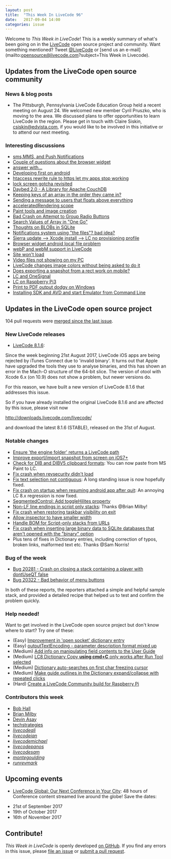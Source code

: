 ```yaml
---
layout: post
title:  "This Week In LiveCode 96"
date:   2017-09-04 14:00
categories: issue
---
```


Welcome to *This Week in LiveCode*!  This is a weekly summary of what's been
going on in the [LiveCode](https://livecode.com/) open source project and
community.  Want something mentioned?  Tweet
[@LiveCode](https://twitter.com/LiveCode) or
[send us an e-mail](mailto:opensource@livecode.com?subject=This Week in Livecode).

## Updates from the LiveCode open source community


### News & blog posts

- The Pittsburgh, Pennsylvania LiveCode Education Group held a recent meeting on August 24. We welcomed new member Cyril Pruszko, 
who is moving to the area. We discussed plans to offer opportunities to learn LiveCode in the region. Please get in touch with 
Claire Siskin, csiskin@edvista.com, if you would like to be involved in this initiative or to attend our next meeting.


### Interesting discussions

- [sms,MMS, and Push Notifications](https://www.mail-archive.com/use-livecode@lists.runrev.com/msg88459.html)
- [Couple of questions about the browser widget](https://www.mail-archive.com/use-livecode@lists.runrev.com/msg88507.html)
- [answer with...](https://www.mail-archive.com/use-livecode@lists.runrev.com/msg88524.html)
- [Developing first on android](https://www.mail-archive.com/use-livecode@lists.runrev.com/msg88548.html)
- [htaccess rewrite rule to https let my apps stop working](https://www.mail-archive.com/use-livecode@lists.runrev.com/msg88554.html)
- [lock screen gotcha revisited](https://www.mail-archive.com/use-livecode@lists.runrev.com/msg88587.html)
- [Daybed 2.0 - A Library for Apache CouchDB](https://www.mail-archive.com/use-livecode@lists.runrev.com/msg88594.html)
- [Keeping keys of an array in the order they came in?](https://www.mail-archive.com/use-livecode@lists.runrev.com/msg88601.html)
- [Sending a message to users that floats above everything](https://www.mail-archive.com/use-livecode@lists.runrev.com/msg88627.html)
- [acceleratedRendering scope](https://www.mail-archive.com/use-livecode@lists.runrev.com/msg88655.html)
- [Paint tools and image creation](https://www.mail-archive.com/use-livecode@lists.runrev.com/msg88696.html)
- [Bad Crash on Attempt to Group Radio Buttons](https://www.mail-archive.com/use-livecode@lists.runrev.com/msg88739.html)
- [Search Values of Array in "One Go"](https://www.mail-archive.com/use-livecode@lists.runrev.com/msg88765.html)
- [Thoughts on BLOBs in SQLite](https://www.mail-archive.com/use-livecode@lists.runrev.com/msg88772.html)
- [Notifications system using "the files"? bad idea?](https://www.mail-archive.com/use-livecode@lists.runrev.com/msg88791.html)
- [Sierra update --> Xcode install --> LC no provisioning profile](https://www.mail-archive.com/use-livecode@lists.runrev.com/msg88803.html)
- [Browser widget android local file problem](https://www.mail-archive.com/use-livecode@lists.runrev.com/msg88848.html)
- [webP and webM support in LiveCode](https://www.mail-archive.com/use-livecode@lists.runrev.com/msg88859.html)
- [Site won't load](https://www.mail-archive.com/use-livecode@lists.runrev.com/msg88887.html)
- [Video files not showing on my PC](https://www.mail-archive.com/use-livecode@lists.runrev.com/msg88915.html)
- [LiveCode changes image colors without being asked to do it](https://www.mail-archive.com/use-livecode@lists.runrev.com/msg89029.html)
- [Does exporting a snapshot from a rect work on mobile?](https://www.mail-archive.com/use-livecode@lists.runrev.com/msg89045.html)
- [LC and OneSignal](https://www.mail-archive.com/use-livecode@lists.runrev.com/msg89092.html)
- [LC on Raspberry Pi3](https://www.mail-archive.com/use-livecode@lists.runrev.com/msg89122.html)
- [Print to PDF output dodgy on Windows](https://www.mail-archive.com/use-livecode@lists.runrev.com/msg89162.html)
- [Installing SDK and AVD and start Emulator from Command Line](http://forums.livecode.com/viewtopic.php?f=53&t=29714)
  
## Updates in the LiveCode open source project

104 pull requests were [merged since the last issue](https://github.com/search?utf8=✓&q=org%3Alivecode+is%3Apublic+is%3Apr+is%3Amerged+merged%3A2017-08-14..2017-09-03&type=Issues).


### New LiveCode releases

- [LiveCode 8.1.6](https://downloads.livecode.com/livecode/#8_1_6):

Since the week beginning 21st August 2017, LiveCode iOS apps are being
rejected by iTunes Connect due to 'invalid binary'. It turns out that Apple
have upgraded the tools they use to analyse binaries, and this has shown an
error in the Mach-O structure of the 64-bit slice. The version of otool
with Xcode 6.x (on 10.9) does not show a problem, but newer versions do.

For this reason, we have built a new version of LiveCode 8.1.6 that
addresses this issue.

So if you have already installed the original LiveCode 8.1.6 and are
affected by this issue, please visit now

http://downloads.livecode.com/livecode/

and download the latest 8.1.6 (STABLE), released on the 31st of August.



### Notable changes

- [Ensure 'the engine folder' returns a LiveCode path](https://github.com/livecode/livecode/pull/5881)
- [Improve export/import snapshot from screen on iOS7+](https://github.com/livecode/livecode/pull/5880)
- [Check for DIB and DIBV5 clipboard formats](https://github.com/livecode/livecode/pull/5878): You can now paste from MS Paint to LC.
- [Fix crash when revsecurity didn't load](https://github.com/livecode/livecode/pull/5865)
- [Fix text selection not contiguous](https://github.com/livecode/livecode/pull/5862): A long standing issue is now hopefully fixed.
- [Fix crash on startup when resuming android app after quit](https://github.com/livecode/livecode/pull/5807): An annoying LC 8.x regression is now fixed.
- [SegmentedControl: Add toggleHilites property](https://github.com/livecode/livecode/pull/5793)
- [Non-LF line endings in script only stacks](https://github.com/livecode/livecode/pull/5792): Thanks @Brian Milby!
- [Fix crash when restoring taskbar visibility on exit](https://github.com/livecode/livecode/pull/5791)
- [Allow inspector to have smaller width](https://github.com/livecode/livecode-ide/pull/1711)
- [Handle BOM for Script-only stacks from URLs](https://github.com/livecode/livecode/pull/5780)
- [Fix crash when inserting large binary data to SQLite databases that aren't opened with the "binary" option](https://github.com/livecode/livecode/pull/5776)
- Plus tens of fixes in Dictionary entries, including correction of typos, broken links, malformed text etc. Thanks @Sam Norris!

### Bug of the week

- [Bug 20281 - Crash on closing a stack containing a player with dontUseQT false](http://quality.livecode.com/show_bug.cgi?id=20281)
- [Bug 20322 - Bad behavior of menu buttons](http://quality.livecode.com/show_bug.cgi?id=20322)

In both of these reports, the reporters attached a simple and helpful sample stack, and provided a detailed recipe that helped us to test and confirm the problem quickly.

### Help needed!

Want to get involved in the LiveCode open source project but don't know where
to start?  Try one of these:

- (Easy) [Improvement in 'open socket' dictionary entry](http://quality.livecode.com/show_bug.cgi?id=19597)
- (Easy) [outputTextEncoding - parameter description format mixed up](http://quality.livecode.com/show_bug.cgi?id=19351)
- (Medium) [Add info on manipulating field contents to the User Guide](http://quality.livecode.com/show_bug.cgi?id=18990)
- (Medium) [LC8 Dictionary Copy **using cmd+C** only works after Run Tool selected](http://quality.livecode.com/show_bug.cgi?id=17819)
- (Medium) [Dictionary auto-searches on first char freezing cursor](http://quality.livecode.com/show_bug.cgi?id=18739)
- (Medium) [Make guide outlines in the Dictionary expand/collapse with repeated clicks](http://quality.livecode.com/show_bug.cgi?id=18184)
- (Hard) [Create a LiveCode Community build for Raspberry Pi](http://forums.livecode.com/viewtopic.php?f=76&t=27912)

### Contributors this week

- [Bob Hall](https://github.com/bhall2001)
- [Brian Milby](https://github.com/bwmilby)
- [Devin Asay](https://github.com/asayd)
- [techstrategies](https://github.com/techstrategies)
- *[livecodeali](https://github.com/livecodeali)*
- *[livecodeian](https://github.com/livecodeian)*
- *[livecodemichael](https://github.com/livecodemichael)*
- *[livecodepanos](https://github.com/livecodepanos)*
- *[livecodesam](https://github.com/livecodesam)*
- *[montegoulding](https://github.com/montegoulding)*
- *[runrevmark](https://github.com/runrevmark)*

<!---
## Other LiveCode News

This section brings you other interesting news from across the LiveCode universe over the last week. This section may include non OSS projects.

- [Submitting to the #%^%#? App Store](https://www.mail-archive.com/use-livecode@lists.runrev.com/msg86577.html)
- [Augmented Earth now on the App Store!](https://www.mail-archive.com/use-livecode@lists.runrev.com/msg86655.html)
- [Oracle DB driver is now back in LiveCode Business Edition](https://github.com/livecode/livecode/pull/5636)
--->

## Upcoming events

* [LiveCode Global: Our Next Conference in Your City](https://livecode.com/livecode-global-our-next-conference-in-your-city/): 48 hours of Conference content streamed live around the globe! Save the dates:

- 21st of September 2017
- 19th of October 2017
- 16th of November 2017


## Contribute!

*This Week in LiveCode* is openly developed
[on GitHub](https://github.com/livecode/this-week-in-livecode).
If you find any errors in this issue, please
[file an issue](https://github.com/livecode/this-week-in-livecode/issues) or
[submit a pull request](https://github.com/livecode/this-week-in-livecode/pulls).
